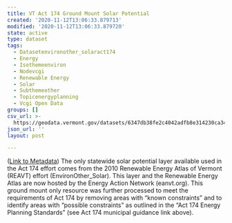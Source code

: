 ```yaml
---
title: VT Act 174 Ground Mount Solar Potential
created: '2020-11-12T13:06:33.879713'
modified: '2020-11-12T13:06:33.879720'
state: active
type: dataset
tags:
  - Datasetenvironother_solaract174
  - Energy
  - Isothemeenviron
  - Nodevcgi
  - Renewable Energy
  - Solar
  - Subthemeother
  - Topicenergyplanning
  - Vcgi Open Data
groups: []
csv_url: >-
  https://geodata.vermont.gov/datasets/6347db38fe2c4042adfb8e314230ca34_48.csv?outSR=%7B%22latestWkid%22%3A32145%2C%22wkid%22%3A32145%7D
json_url: ''
layout: post

---
```

(<a href='http://maps.vcgi.vermont.gov/gisdata/metadata/EnvironOther_SOLARACT174.htm' target='_blank'>Link to Metadata</a>) The only statewide solar potential layer available used in the Act 174 effort comes from the 2010 Renewable Energy Atlas of Vermont (REAVT) effort (EnvironOther_Solar). This layer and the Renewable Energy Atlas are now hosted by the Energy Action Network (eanvt.org). This ground mount only resource was further processed to meet the requirements of Act 174 by removing areas with “known constraints” and to identify areas with “possible constraints” as outlined in the “Act 174 Energy Planning Standards” (see Act 174 municipal guidance link above).
